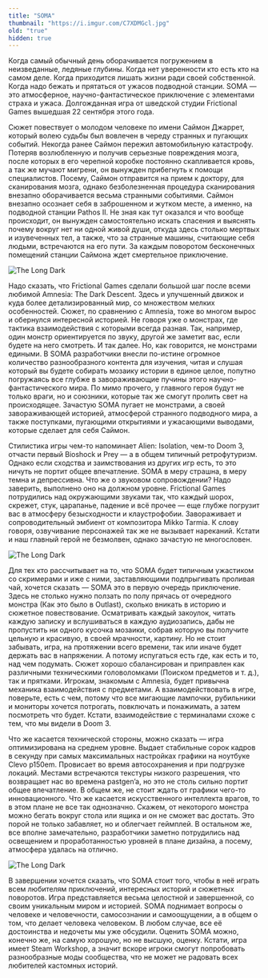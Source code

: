 ```yaml
---
title: "SOMA"
thumbnail: "https://i.imgur.com/C7XDMGcl.jpg"
old: "true"
hidden: true
---
```


Когда самый обычный день оборачивается погружением в неизведанные, ледяные глубины. Когда нет уверенности кто есть кто на самом деле. Когда приходится лишать жизни ради своей собственной. Когда надо бежать и прятаться от ужасов подводной станции. SOMA — это атмосферное, научно-фантастическое приключение с элементами страха и ужаса. Долгожданная игра от шведской студии Frictional Games вышедшая 22 сентября этого года.

Сюжет повествует о молодом человеке по имени Саймон Джаррет, который волею судьбы был вовлечен в череду странных и пугающих событий. Некогда ранее Саймон пережил автомобильную катастрофу. Потеряв возлюбленную и получив серьезные повреждения мозга, после которых в его черепной коробке постоянно скапливается кровь, а так же мучают мигрени, он вынужден прибегнуть к помощи специалистов. Посему, Саймон отправится на прием к доктору, для сканирования мозга, однако безболезненная процедура сканирования внезапно оборачивается весьма странными событиями. Саймон внезапно осознает себя в заброшенном и жутком месте, а именно, на подводной станции Pathos II. Не зная как тут оказался и что вообще происходит, он вынужден самостоятельно искать спасения и выяснять почему вокруг нет ни одной живой души, откуда здесь столько мертвых и изувеченных тел, а также, что за странные машины, считающие себя людьми, встречаются на его пути. За каждым поворотом бесконечных помещений станции Саймона ждет смертельное приключение.

![The Long Dark](https://i.imgur.com/C7XDMGc.jpg)

Надо сказать, что Frictional Games сделали большой шаг после всеми любимой Amnesia: The Dark Descent. Здесь и улучшенный движок и куда более детализированный мир, со множеством мелких особенностей. Сюжет, по сравнению с Amnesia, тоже во многом вырос и обернулся интересной историей. Не говоря уже о монстрах, где тактика взаимодействия с которыми всегда разная. Так, например, один монстр ориентируется по звуку, другой же заметит вас, если будете на него смотреть. И так далее. Но, как говорится, не монстрами едиными. В SOMA разработчики внесли по-истине огромное количество разнообразного контента для изучения, читая и слушая который вы будете собирать мозаику истории в единое целое, попутно погружаясь все глубже в завораживающие пучины этого научно-фантастического мира. По мимо прочего, у главного героя будут не только враги, но и союзники, которые так же смогут пролить свет на происходящее. Зачастую SOMA пугает не монстрами, а своей завораживающей историей, атмосферой странного подводного мира, а также поступками, пугающими открытиями и ужасающими выводами, которые сделает для себя Саймон.

Стилистика игры чем-то напоминает Alien: Isolation, чем-то Doom 3, отчасти первый Bioshock и Prey — а в общем типичный ретрофутуризм. Однако если сходства и заимствования из других игр есть, то это ничуть не портит общее впечатление. SOMA в меру страшна, в меру темна и депрессивна. Что же о звуковом сопровождении? Надо заверить, выполнено оно на должном уровне. Frictional Games потрудились над окружающими звуками так, что каждый шорох, скрежет, стук, царапанье, падение и всё прочее — еще глубже погрузит вас в атмосферу безысходности и клаустрофобии. Завораживает и сопроводительный эмбиент от композитора Mikko Tarmia. К слову говоря, озвучивание персонажей так же не вызывает нареканий. Кстати и наш главный герой не безмолвен, однако зачастую не многословен.

![The Long Dark](https://i.imgur.com/SSaDmcZ.jpg)

Для тех кто рассчитывает на то, что SOMA будет типичным ужастиком со скримерами и иже с ними, заставляющими подпрыгивать проливая чай, хочется сказать — SOMA это в первую очередь приключение. Здесь не столько нужно ползать по полу прячась от очередного монстра (Как это было в Outlast), сколько вникать в историю и сюжетное повествование. Осматривать каждый закоулок, читать каждую записку и вслушиваться в каждую аудиозапись, дабы не пропустить ни одного кусочка мозаики, собрав которую вы получите цельную и красивую, в своей мрачности, картину. Но не стоит забывать, игра, на протяжении всего времени, так или иначе будет держать вас в напряжении. А потому испугаться есть где, как есть и то, над чем подумать. Сюжет хорошо сбалансирован и приправлен как различными техническими головоломками (Поиском предметов и т. д.), так и прятками. Игрокам, знакомым с Amnesia, будет привычна механика взаимодействия с предметами. А взаимодействовать в игре, поверьте, есть с чем, потому что все мигающие лампочки, рубильники и мониторы хочется потрогать, повключать и понажимать, а затем посмотреть что будет. Кстати, взаимодействие с терминалами схоже с тем, что мы видели в Doom 3.

Что же касается технической стороны, можно сказать — игра оптимизирована на среднем уровне. Выдает стабильные сорок кадров в секунду при самых максимальных настройках графики на ноутбуке Clevo p150em. Провисает во время автосохранения и при подгрузке локаций. Местами встречаются текстуры низкого разрешения, что возвращает нас во времена pastgen’a, но это не столь сильно портит общее впечатление. В общем же, не стоит ждать от графики чего-то инновационного. Что же касается искусственного интеллекта врагов, то в этом плане не все так однозначно. Скажем, от некоторого монстра можно бегать вокруг стола или ящика и он не сможет вас достать. Это порой не только забавляет, но и облегчает геймплей. В остальном же, все вполне замечательно, разработчики заметно потрудились над освещением и проработанностью уровней в плане дизайна, а посему, атмосфера удалась на отлично.

![The Long Dark](https://i.imgur.com/pjZkVyj.jpg)

В завершении хочется сказать, что SOMA стоит того, чтобы в неё играть всем любителям приключений, интересных историй и сюжетных поворотов. Игра представляется весьма целостной и завершенной, со своим уникальным миром и историей. SOMA поднимает вопросы о человеке и человечности, самосознании и самоощущении, а в общем о том, что делает человека человеком. В любом случае, все её достоинства и недочеты мы уже обсудили. Оценить SOMA можно, конечно же, на самую хорошую, но не высшую, оценку. Кстати, игра имеет Steam Workshop, а значит вскоре игроки смогут попробовать разнообразные моды сообщества, что не может не радовать всех любителей кастомных историй.